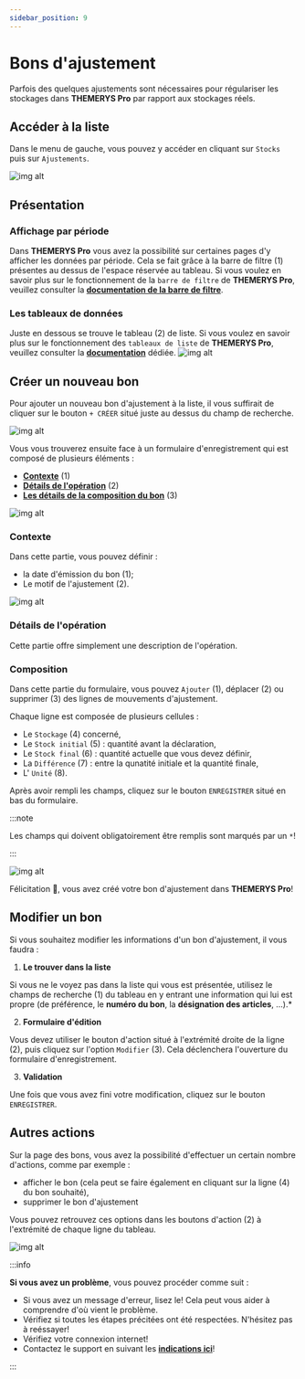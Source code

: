 ```yaml
---
sidebar_position: 9
---
```


# Bons d'ajustement
Parfois des quelques ajustements sont nécessaires pour régulariser les stockages dans **THEMERYS Pro** par rapport aux stockages réels.

## Accéder à la liste
Dans le menu de gauche, vous pouvez y accéder en cliquant sur `Stocks` puis sur `Ajustements`.

![img alt](/img/bons-ajustement-goto.png)

## Présentation
### Affichage par période
Dans **THEMERYS Pro** vous avez la possibilité sur certaines pages d'y afficher les données par période. Cela se fait grâce à la barre de filtre (1) 
présentes au dessus de l'espace réservée au tableau.
Si vous voulez en savoir plus sur le fonctionnement de la `barre de filtre` de **THEMERYS Pro**, veuillez consulter
la **[documentation de la barre de filtre](../outils/barre-de-filtre)**.

### Les tableaux de données
Juste en dessous se trouve le tableau (2) de liste.
Si vous voulez en savoir plus sur le fonctionnement des `tableaux de liste` de **THEMERYS Pro**, veuillez consulter
la **[documentation](../outils/tableaux)** dédiée.
![img alt](/img/bons-ajustement-structure.png)

## Créer un nouveau bon
Pour ajouter un nouveau bon d'ajustement à la liste, il vous suffirait de cliquer sur le bouton `+ CRÉER` situé juste au dessus du champ de recherche.

![img alt](/img/bons-reception-creation.png)

Vous vous trouverez ensuite face à un formulaire d'enregistrement qui est composé de plusieurs éléments :
- **[Contexte](#contexte)** (1)
- **[Détails de l'opération](#détails-de-lopération)** (2)
- **[Les détails de la composition du bon](#composition)** (3)

![img alt](/img/bons-ajustement-creation-form.png)

### **Contexte**
Dans cette partie, vous pouvez définir :
- la date d'émission du bon (1);
- Le motif de l'ajustement (2).

![img alt](/img/bons-ajustement-creation-form-source.png)

### **Détails de l'opération**
Cette partie offre simplement une description de l'opération.

### **Composition**
Dans cette partie du formulaire, vous pouvez `Ajouter` (1), déplacer (2) ou supprimer (3) des lignes de mouvements d'ajustement.

Chaque ligne est composée de plusieurs cellules :
- Le `Stockage` (4) concerné,
- Le `Stock initial` (5) : quantité avant la déclaration,
- Le `Stock final` (6) : quantité actuelle que vous devez définir,
- La `Différence` (7) : entre la qunatité initiale et la quantité finale,
- L' `Unité` (8).

Après avoir rempli les champs, cliquez sur le bouton `ENREGISTRER` situé en bas du formulaire.

:::note

Les champs qui doivent obligatoirement être remplis sont marqués par un `*`!

:::

![img alt](/img/bons-ajustement-creation-form-composition.png)

Félicitation 🎊, vous avez créé votre bon d'ajustement dans  **THEMERYS Pro**!

## Modifier un bon
Si vous souhaitez modifier les informations d'un bon d'ajustement, il vous faudra :
1. **Le trouver dans la liste** 

Si vous ne le voyez pas dans la liste qui vous est présentée, utilisez le champs de recherche (1) du tableau
en y entrant une information qui lui est propre (de préférence, le **numéro du bon**, la **désignation des articles**, ...).*

2. **Formulaire d'édition** 

Vous devez utiliser le bouton d'action situé à l'extrémité droite de la ligne (2), puis cliquez sur l'option `Modifier` (3).
Cela déclenchera l'ouverture du formulaire d'enregistrement.

3. **Validation**

Une fois que vous avez fini votre modification, cliquez sur le bouton `ENREGISTRER`.

## Autres actions
Sur la page des bons, vous avez la possibilité d'effectuer un certain nombre d'actions, comme par exemple : 
- afficher le bon (cela peut se faire également en cliquant sur la ligne (4) du bon souhaité),
- supprimer le bon d'ajustement

Vous pouvez retrouvez ces options dans les boutons d'action (2) à l'extrémité de chaque ligne du tableau.

![img alt](/img/bons-ajustement-modifier.png)

:::info

**Si vous avez un problème**, vous pouvez procéder comme suit :
- Si vous avez un message d'erreur, lisez le! Cela peut vous aider à comprendre d'où vient le problème.
- Vérifiez si toutes les étapes précitées ont été respectées. N'hésitez pas à reéssayer!
- Vérifiez votre connexion internet!
- Contactez le support en suivant les **[indications ici](../outils/contact-support)**!

:::

